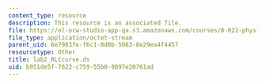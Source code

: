 ```yaml
---
content_type: resource
description: This resource is an associated file.
file: https://ol-ocw-studio-app-qa.s3.amazonaws.com/courses/8-022-physics-ii-electricity-and-magnetism-fall-2004/b951de5f7622c75955b09897e20761ad_lab2_RLCcurve.ds
file_type: application/octet-stream
parent_uid: 6e7983fe-f6c1-8d0b-5063-8e29ea4f4457
resourcetype: Other
title: lab2_RLCcurve.ds
uid: b951de5f-7622-c759-55b0-9897e20761ad
---
```

